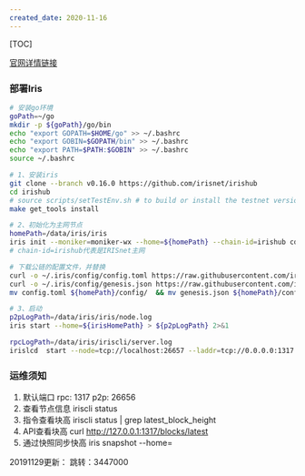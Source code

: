 ```yaml
---
created_date: 2020-11-16
---
```


[TOC]

 [官网详情链接](https://www.irisnet.org/docs/get-started/mainnet.html#upgrade-to-validator-node)
### 部署Iris
```bash
# 安装go环境
goPath=~/go
mkdir -p ${goPath}/go/bin
echo "export GOPATH=$HOME/go" >> ~/.bashrc
echo "export GOBIN=$GOPATH/bin" >> ~/.bashrc
echo "export PATH=$PATH:$GOBIN" >> ~/.bashrc
source ~/.bashrc

# 1、安装iris
git clone --branch v0.16.0 https://github.com/irisnet/irishub
cd irishub
# source scripts/setTestEnv.sh # to build or install the testnet version
make get_tools install

# 2、初始化为主网节点
homePath=/data/iris/iris
iris init --moniker=moniker-wx --home=${homePath} --chain-id=irishub cd /config/ rm genesis.json rm config.toml
# chain-id=irishub代表是IRISnet主网

# 下载公链的配置文件，并替换
curl -o ~/.iris/config/config.toml https://raw.githubusercontent.com/irisnet/mainnet/master/config/config.toml
curl -o ~/.iris/config/genesis.json https://raw.githubusercontent.com/irisnet/mainnet/master/config/genesis.json
mv config.toml ${homePath}/config/  && mv genesis.json ${homePath}/config/

# 3、启动
p2pLogPath=/data/iris/iris/node.log
iris start --home=${irisHomePath} > ${p2pLogPath} 2>&1

rpcLogPath=/data/iris/iriscli/server.log
irislcd  start --node=tcp://localhost:26657 --laddr=tcp://0.0.0.0:1317 --chain-id=irishub --home=${homePath} --trust-node >  ${rpcLogPath} 2>&1

```
### 运维须知
1. 默认端口
    rpc: 1317
    p2p: 26656
2. 查看节点信息
    iriscli status
3. 指令查看块高
    iriscli status | grep latest_block_height 
1. API查看块高 
    curl http://127.0.0.1:1317/blocks/latest
2. 通过快照同步快高
    iris snapshot --home=<path-to-your-home>


20191129更新：
跳转：3447000


